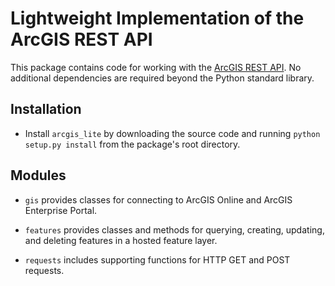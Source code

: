 # Lightweight Implementation of the ArcGIS REST API

This package contains code for working with the [ArcGIS REST API](https://developers.arcgis.com/rest/).
No additional dependencies are required beyond the Python standard library.

## Installation

* Install `arcgis_lite` by downloading the source code and running `python setup.py install` from the package's root directory.

## Modules

* `gis` provides classes for connecting to ArcGIS Online and ArcGIS Enterprise Portal.

* `features` provides classes and methods for querying, creating, updating, and deleting features in a hosted feature layer.

* `requests` includes supporting functions for HTTP GET and POST requests.
